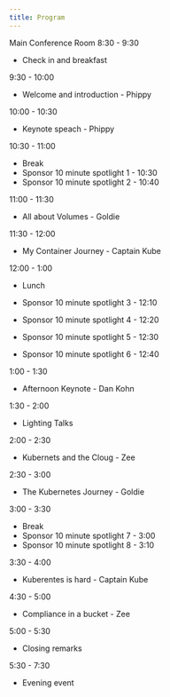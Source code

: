 ```yaml
---
title: Program
---
```

Main Conference Room 
8:30 - 9:30

* Check in and breakfast

9:30 - 10:00

* Welcome and introduction - Phippy

10:00  - 10:30 

* Keynote speach - Phippy

10:30 - 11:00 

* Break 
* Sponsor 10 minute spotlight 1 - 10:30 
* Sponsor 10 minute spotlight 2 - 10:40 

11:00 - 11:30

* All about Volumes - Goldie

11:30 - 12:00

* My Container Journey - Captain Kube

12:00 - 1:00

* Lunch 

* Sponsor 10 minute spotlight 3 - 12:10
* Sponsor 10 minute spotlight 4 - 12:20 
* Sponsor 10 minute spotlight 5 - 12:30
* Sponsor 10 minute spotlight 6 - 12:40

1:00 - 1:30

* Afternoon Keynote - Dan Kohn

1:30 - 2:00 

* Lighting Talks

2:00 - 2:30 

* Kubernets and the Cloug - Zee

2:30 - 3:00 

* The Kubernetes Journey - Goldie

3:00 - 3:30

* Break
* Sponsor 10 minute spotlight 7 - 3:00
* Sponsor 10 minute spotlight 8 - 3:10

3:30 - 4:00

* Kuberentes is hard - Captain Kube

4:30 - 5:00

* Compliance in a bucket - Zee

5:00 - 5:30

* Closing remarks

5:30 - 7:30

* Evening event



